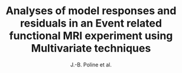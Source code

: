 ---
author: J.-B. Poline et al.
title: Analyses of model responses and residuals in an Event related functional MRI experiment using Multivariate techniques
journal: NeuroImage
year: 1998
type: article
---